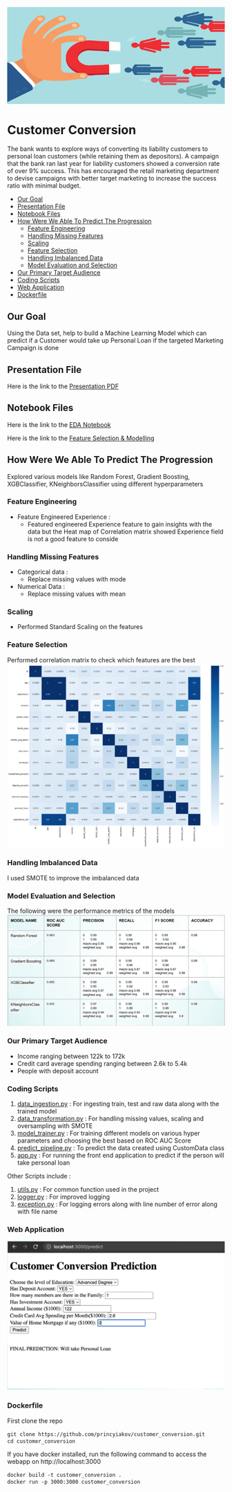 <img alt="customer_conversion" src="https://raw.githubusercontent.com/princyiakov/customer_conversion/main/resources/attract-customers.png">

# Customer Conversion

The bank wants to explore ways of converting its liability customers to personal loan customers (while retaining them 
as depositors). A campaign that the bank ran last year for liability customers showed a conversion rate of over 9% 
success. This has encouraged the retail marketing department to devise campaigns with better target marketing to 
increase the success ratio with minimal budget.

<!-- toc -->
- [Our Goal](#our-goal)
- [Presentation File](#presentation-file)
- [Notebook Files](#notebook-files)
- [How Were We Able To Predict The Progression](#how-were-we-able-to-predict-the-progression)
  - [Feature Engineering](#feature-engineering)
  - [Handling Missing Features](#handling-missing-features)
  - [Scaling](#scaling)
  - [Feature Selection](#feature-selection)
  - [Handling Imbalanced Data](#handling-imbalanced-data)
  - [Model Evaluation and Selection](#model-evaluation-and-selection)
- [Our Primary Target Audience](#our-primary-target-audience)
- [Coding Scripts](#coding-scripts)
- [Web Application](#web-application)
- [Dockerfile](#dockerfile)
<!-- tocstop -->

## Our Goal
Using the Data set, help to build a Machine Learning Model which can predict if a Customer would take up Personal Loan 
if the targeted Marketing Campaign is done

## Presentation File
Here is the link to the [Presentation PDF](https://github.com/princyiakov/customer_conversion/blob/main/resources/Data_Scientist_Assignment.pdf)

## Notebook Files

Here is the link to the [EDA Notebook](https://github.com/princyiakov/customer_conversion/blob/main/notebooks/task_1_Data_Cleaning_EDA.ipynb)

Here is the link to the [Feature Selection & Modelling](https://github.com/princyiakov/customer_conversion/blob/main/notebooks/task_2_FeatureSelection_Modelling_Pipeline.ipynb)


## How Were We Able To Predict The Progression
Explored various models like Random Forest, Gradient Boosting, XGBClassifier, KNeighborsClassifier using different hyperparameters

### Feature Engineering
- Feature Engineered Experience  :
    - Featured engineered Experience feature to gain insights with the data but the Heat map of Correlation matrix showed Experience field is not a good feature to conside

### Handling Missing Features
- Categorical data :
  - Replace missing values with mode 
- Numerical Data :
  - Replace missing values with mean

### Scaling 
- Performed Standard Scaling on the features

### Feature Selection
Performed correlation matrix to check which features are the best 
<img alt="featureimp" src="https://raw.githubusercontent.com/princyiakov/customer_conversion/main/resources/correlation.png">


### Handling Imbalanced Data
I used SMOTE to improve the imbalanced data

### Model Evaluation and Selection

The following were the  performance metrics of the models
<img alt="evaluation" src="https://raw.githubusercontent.com/princyiakov/customer_conversion/main/resources/evaluation.png">


### Our Primary Target Audience
- Income ranging between 122k to 172k
- Credit card average spending ranging between 2.6k to 5.4k
- People with deposit account

### Coding Scripts
1. [data_ingestion.py](https://github.com/princyiakov/customer_conversion/blob/main/src/components/data_ingestion.py) : For ingesting train, test and raw data along with the trained model
2. [data_transformation.py](https://github.com/princyiakov/customer_conversion/blob/main/src/components/data_transformation.py) : For handling missing values, scaling and oversampling with SMOTE
3. [model_trainer.py](https://github.com/princyiakov/customer_conversion/blob/main/src/components/model_trainer.py) : For training different models on various hyper parameters and choosing the best based on ROC AUC Score
4. [predict_pipeline.py](https://github.com/princyiakov/customer_conversion/blob/main/src/pipeline/predict_pipeline.py) : To predict the data created using CustomData class
5. [app.py](https://github.com/princyiakov/customer_conversion/blob/main/app.py) : For running the front end application to predict if the person will take personal loan

Other Scripts include : 
1. [utils.py](https://github.com/princyiakov/customer_conversion/blob/main/src/utils.py) : For common function used in the project
2. [logger.py](https://github.com/princyiakov/customer_conversion/blob/main/src/logger.py) : For improved logging 
3. [exception.py](https://github.com/princyiakov/customer_conversion/blob/main/src/exception.py) : For logging errors along with line number of error along with file name

### Web Application
<img alt="webapp" src="https://raw.githubusercontent.com/princyiakov/customer_conversion/main/resources/webapp.png">

### Dockerfile

First clone the repo 
```
git clone https://github.com/princyiakov/customer_conversion.git
cd customer_conversion
```

If you have docker installed, run the following command to access the webapp on http://localhost:3000
```
docker build -t customer_conversion .
docker run -p 3000:3000 customer_conversion
```
